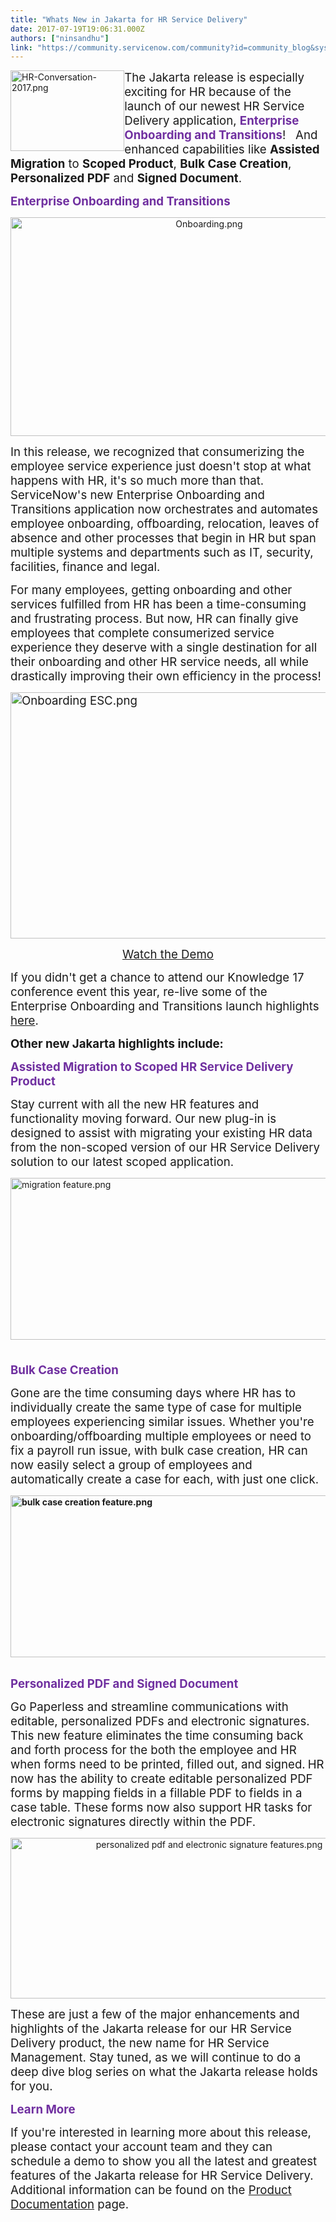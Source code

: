 ```yaml
---
title: "Whats New in Jakarta for HR Service Delivery"
date: 2017-07-19T19:06:31.000Z
authors: ["ninsandhu"]
link: "https://community.servicenow.com/community?id=community_blog&sys_id=949caae1dbd0dbc01dcaf3231f9619f0"
---
```

<p><img   alt="HR-Conversation-2017.png" class="image-10 jive-image" height="129" src="6f982335dbd493041dcaf3231f96198b.iix" style="float: left; height: 129px; width: 182.306px;" width="182"/></p><p></p><p><span style="font-size: 14.0pt;">The Jakarta release is especially exciting for HR because of the launch of our newest HR Service Delivery application, <span style="color: #7030a0;"><strong>Enterprise Onboarding and Transitions</strong></span>!   </span><span style="font-size: 14pt;">And enhanced capabilities like <strong>Assisted Migration</strong> to <strong>Scoped Product</strong>, <strong>Bulk Case Creation</strong>, <strong>Personalized PDF</strong> and <strong>Signed Document</strong>.</span></p><p></p><p></p><p></p><p><span style="; color: #7030a0; font-size: 14pt;"><strong>Enterprise Onboarding and Transitions</strong></span></p><p></p><p style="text-align: center;"><img   alt="Onboarding.png" class="image-2 jive-image" src="3d3d048adb509fc03eb27a9e0f9619e1.iix" style="width: 620px; height: 350px;"/></p><p></p><p><span style="font-size: 14pt;">In this release, we recognized that consumerizing the employee service experience just doesn't stop at what happens with HR, it's so much more than that. ServiceNow's new Enterprise Onboarding and Transitions application now orchestrates and automates employee onboarding, offboarding, relocation, leaves of absence and other processes that begin in HR but span multiple systems and departments such as IT, security, facilities, finance and legal. </span></p><p></p><p><span style="font-size: 14pt;">For many employees, getting onboarding and other services fulfilled from HR has been a time-consuming and frustrating process. But now, HR can finally give employees that complete consumerized service experience they deserve with a single destination for all their onboarding and other HR service needs, all while drastically improving their own efficiency in the process! </span></p><p></p><p></p><p><span style="font-size: 14.0pt;"><img   alt="Onboarding ESC.png" class="image-3 jive-image" src="56caa73ddb1893041dcaf3231f9619b4.iix" style="width: 620px; height: 394px; display: block; margin-left: auto; margin-right: auto;"/></span></p><p></p><p align="center" style="text-align: center;"><span style="font-size: 14.0pt;"><a title="ww.youtube.com/watch?v=BHyfslFhkeA&t=1s&list=PLtPPHGXv_JplZtVzMmObTFNEk5MijTx6k&index=37" href="https://www.youtube.com/watch?v=BHyfslFhkeA&amp;t=1s&amp;list=PLtPPHGXv_JplZtVzMmObTFNEk5MijTx6k&amp;index=37">Watch the Demo</a></span></p><p></p><p><span style="font-size: 14.0pt;">If you didn't get a chance to attend our Knowledge 17 conference event this year, re-live some of the Enterprise Onboarding and Transitions launch highlights </span><a href="https://knowledge.servicenow.com/video-library.html?tab=hr"><span style="font-size: 14.0pt;">here</span></a><span style="font-size: 14.0pt;">.</span></p><p></p><p><span style="font-size: 14.0pt;"><strong>Other new Jakarta highlights include:</strong></span></p><p></p><p><span style="color: #7030a0; font-size: 14.0pt;"><strong>Assisted Migration to Scoped HR Service Delivery Product</strong></span></p><p></p><p><span style="font-size: 14.0pt;">Stay current with all the new HR features and functionality moving forward. Our new plug-in is designed to assist with migrating your existing HR data from the non-scoped version of our HR Service Delivery solution to our latest scoped application.</span></p><p></p><p><img   alt="migration feature.png" class="image-7 jive-image" src="7bcd858edb54130468c1fb651f96195f.iix" style="width: 620px; height: 259px; display: block; margin-left: auto; margin-right: auto;"/></p><p><span style="font-size: 14.0pt;"><br/> <span style="color: #7030a0;"><strong>Bulk Case Creation</strong></span></span></p><p></p><p><span style="font-size: 14.0pt;">Gone are the time consuming days where HR has to individually create the same type of case for multiple employees experiencing similar issues. Whether you're onboarding/offboarding multiple employees or need to fix a payroll run issue, with bulk case creation, HR can now easily select a group of employees and automatically create a case for each, with just one click.</span></p><p></p><p></p><p><strong> <img   alt="bulk case creation feature.png" class="image-8 jive-image" src="d1de6406dbd857049c9ffb651f961913.iix" style="width: 620px; height: 259px; display: block; margin-left: auto; margin-right: auto;"/><br/></strong></p><p></p><p></p><p><span style="color: #7030a0; font-size: 14.0pt;"><strong>Personalized PDF and Signed Document</strong></span></p><p></p><p><span style="font-size: 14.0pt;">Go Paperless and streamline communications with editable, personalized PDFs and electronic signatures. This new feature eliminates the time consuming back and forth process for the both the employee and HR when forms need to be printed, filled out, and signed.</span> <span style="font-size: 14.0pt;">HR now has the ability to create editable personalized PDF forms by mapping fields in a fillable PDF to fields in a case table. These forms now also support HR tasks for electronic signatures directly within the PDF.</span></p><p></p><p style="text-align: center;"><img   alt="personalized pdf and electronic signature features.png" class="image-9 jive-image" src="4f5b8cc2db1c1344e9737a9e0f9619df.iix" style="width: 620px; height: 257px;"/></p><p></p><p><span style="font-size: 14.0pt;">These are just a few of the major enhancements and highlights of the Jakarta release for our HR Service Delivery product, the new name for HR Service Management. Stay tuned, as we will continue to do a deep dive blog series on what the Jakarta release holds for you. </span></p><p></p><p><span style="color: #7030a0; font-size: 14.0pt;"><strong>Learn More</strong></span></p><p></p><p><span style="font-size: 14.0pt;">If you're interested in learning more about this release, please contact your account team and they can schedule a demo to show you all the latest and greatest features of the Jakarta release for HR Service Delivery. Additional information can be found on the <a title="ocs.servicenow.com/bundle/jakarta-service-management-for-the-enterprise/page/product/human-resources/reference/r_HRLandingPage.html" href="https://docs.servicenow.com/bundle/jakarta-service-management-for-the-enterprise/page/product/human-resources/reference/r_HRLandingPage.html">Product Documentation</a> page.<br/></span></p>